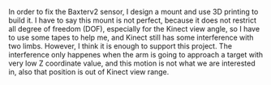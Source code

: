 
In order to fix the Baxterv2 sensor, I design a mount and use 3D printing to build it. I have to say this mount is not perfect, because it does not restrict all degree of freedom (DOF), especially for the Kinect view angle, so I have to use some tapes to help me, and Kinect still has some interference with two limbs. However, I think it is enough to support this project. The interference only happenes when the arm is going to approach a target with very low Z coordinate value, and this motion is not what we are interested in, also that position is out of Kinect view range.
